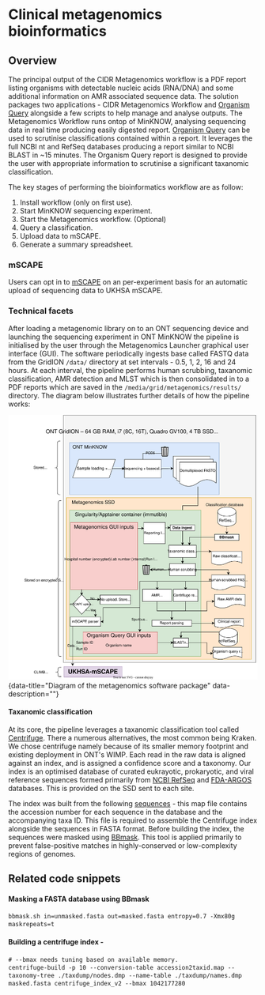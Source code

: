 # Clinical metagenomics bioinformatics

## Overview
The principal output of the CIDR Metagenomics workflow is a PDF report listing organisms with detectable nucleic acids (RNA/DNA) and some additional information on AMR associated sequence data. The solution packages two applications - CIDR Metagenomics Workflow and [Organism Query](running_organism_query.md) alongside a few scripts to help manage and analyse outputs. The Metagenomics Workflow runs ontop of MinKNOW, analysing sequencing data in real time producing easily digested report. [Organism Query](running_organism_query.md) can be used to scrutinise classifications contained within a report. It leverages the full NCBI nt and RefSeq databases producing a report similar to NCBI BLAST in ~15 minutes. The Organism Query report is designed to provide the user with appropriate information to scrutinise a significant taxanomic classification.

The key stages of performing the bioinformatics workflow are as follow:

1. Install workflow (only on first use).
2. Start MinKNOW sequencing experiment.
3. Start the Metagenomics workflow.
(Optional)
4. Query a classification.
5. Upload data to mSCAPE.
6. Generate a summary spreadsheet.

### mSCAPE
Users can opt in to [mSCAPE](mSCAPE_integration.md) on an per-experiment basis for an automatic upload of sequencing data to UKHSA mSCAPE. 

### Technical facets
After loading a metagenomic library on to an ONT sequencing device and launching the sequencing experiment in ONT MinKNOW the pipeline is initialised by the user through the Metagenomics Launcher graphical user interface (GUI). The software periodically ingests base called FASTQ data from the GridION ```/data/``` directory at set intervals - 0.5, 1, 2, 16 and 24 hours. At each interval, the pipeline performs human scrubbing, taxanomic classification, AMR detection and MLST which is then consolidated in to a PDF reports which are saved in the ```/media/grid/metagenomics/results/``` directory. The diagram below illustrates further details of how the pipeline works:  

![image](./img/pipeline%20digram.drawio.svg){data-title="Diagram of the metagenomics software package" data-description=""}
#### Taxanomic classification
At its core, the pipeline leverages a taxanomic classification tool called [Centrifuge](https://ccb.jhu.edu/software/centrifuge/manual.shtml). There a numerous alternatives, the most common being Kraken. We chose centrifuge namely because of its smaller memory footprint and existing deployment in ONT's WIMP. Each read in the raw data is aligned against an index, and is assigned a confidence score and a taxonomy. Our index is an optimised database of curated eukrayotic, prokaryotic, and viral reference sequences formed primarily from [NCBI RefSeq](https://en.wikipedia.org/wiki/RefSeq) and [FDA-ARGOS](https://www.fda.gov/medical-devices/science-and-research-medical-devices/database-reference-grade-microbial-sequences-fda-argos) databases. This is provided on the SSD sent to each site.

The index was built from the following [sequences](https://raw.githubusercontent.com/GSTT-CIDR/metagenomics_workflow/main/ref/centrifuge_db_v4.map) - this map file contains the accession number for each sequence in the database and the accompanying taxa ID. This file is required to assemble the Centrifuge index alongside the sequences in FASTA format. Before building the index, the sequences were masked using [BBmask](https://jgi.doe.gov/data-and-tools/software-tools/bbtools/bb-tools-user-guide/bbmask-guide/). This tool is applied primarily to prevent false-positive matches in highly-conserved or low-complexity regions of genomes. 


## Related code snippets
#### Masking a FASTA database using BBmask
```
bbmask.sh in=unmasked.fasta out=masked.fasta entropy=0.7 -Xmx80g  maskrepeats=t
```
#### Building a centrifuge index -
```
# --bmax needs tuning based on available memory.
centrifuge-build -p 10 --conversion-table accession2taxid.map --taxonomy-tree ./taxdump/nodes.dmp --name-table ./taxdump/names.dmp  masked.fasta centrifuge_index_v2 --bmax 1042177280
```